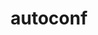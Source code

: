 ---
title: "autoconf"
layout: cache
categories: [package, develop-2023-09-17]
meta: {"versions": ["2.69"], "compilers": ["cce@=15.0.1", "gcc@=10.3.0", "gcc@=11.1.0", "gcc@=11.3.0", "gcc@=12.1.0", "gcc@=7.3.1", "gcc@=7.5.0", "oneapi@=2023.2.0"], "oss": ["amzn2", "rhel8", "sle_hpc15", "ubuntu18.04", "ubuntu20.04", "ubuntu22.04"], "platforms": ["linux"], "targets": ["aarch64", "neoverse_n1", "ppc64le", "x86_64", "x86_64_v3", "x86_64_v4", "zen4"], "stacks": ["aws-isc", "aws-isc-aarch64", "build_systems", "data-vis-sdk", "e4s", "e4s-cray-rhel", "e4s-cray-sles", "e4s-oneapi", "e4s-power", "gpu-tests", "radiuss", "radiuss-aws", "radiuss-aws-aarch64", "root", "tutorial"], "num_specs": 11, "num_specs_by_stack": {"root": 11, "radiuss-aws-aarch64": 2, "aws-isc-aarch64": 2, "radiuss-aws": 1, "aws-isc": 1, "e4s-cray-rhel": 1, "radiuss": 1, "build_systems": 1, "e4s-cray-sles": 1, "e4s-power": 1, "e4s-oneapi": 1, "e4s": 1, "data-vis-sdk": 1, "gpu-tests": 1, "tutorial": 2}}
spec_details: [{"hash": "vnekxz7rnsafj6gjqkaysgdsxa3mj7tq", "compiler": "gcc@=7.3.1", "versions": ["2.69"], "os": "amzn2", "platform": "linux", "target": "aarch64", "variants": ["build_system=autotools", "patches=35c4492,7793209,a49dd5b"], "stacks": ["root", "radiuss-aws-aarch64", "aws-isc-aarch64"], "size": "-", "tarball": "https://binaries.spack.io/develop-2023-09-17/build_cache/linux-amzn2-aarch64/gcc-7.3.1/autoconf-2.69/linux-amzn2-aarch64-gcc-7.3.1-autoconf-2.69-vnekxz7rnsafj6gjqkaysgdsxa3mj7tq.spack"}, {"hash": "iewhvkb6ybihsiaqrrzztr22ja4ixjyl", "compiler": "gcc@=7.3.1", "versions": ["2.69"], "os": "amzn2", "platform": "linux", "target": "neoverse_n1", "variants": ["build_system=autotools", "patches=35c4492,7793209,a49dd5b"], "stacks": ["root", "radiuss-aws-aarch64", "aws-isc-aarch64"], "size": "-", "tarball": "https://binaries.spack.io/develop-2023-09-17/build_cache/linux-amzn2-neoverse_n1/gcc-7.3.1/autoconf-2.69/linux-amzn2-neoverse_n1-gcc-7.3.1-autoconf-2.69-iewhvkb6ybihsiaqrrzztr22ja4ixjyl.spack"}, {"hash": "iepxk7c22gvoylre2nclq2rgj7k3jtfd", "compiler": "gcc@=7.3.1", "versions": ["2.69"], "os": "amzn2", "platform": "linux", "target": "x86_64_v3", "variants": ["build_system=autotools", "patches=35c4492,7793209,a49dd5b"], "stacks": ["radiuss-aws", "aws-isc", "root"], "size": "-", "tarball": "https://binaries.spack.io/develop-2023-09-17/build_cache/linux-amzn2-x86_64_v3/gcc-7.3.1/autoconf-2.69/linux-amzn2-x86_64_v3-gcc-7.3.1-autoconf-2.69-iepxk7c22gvoylre2nclq2rgj7k3jtfd.spack"}, {"hash": "qzg5727fpwpkkjilih35yba66ui4tv5k", "compiler": "cce@=15.0.1", "versions": ["2.69"], "os": "rhel8", "platform": "linux", "target": "zen4", "variants": ["build_system=autotools", "patches=35c4492,7793209,a49dd5b"], "stacks": ["root", "e4s-cray-rhel"], "size": "-", "tarball": "https://binaries.spack.io/develop-2023-09-17/build_cache/linux-rhel8-zen4/cce-15.0.1/autoconf-2.69/linux-rhel8-zen4-cce-15.0.1-autoconf-2.69-qzg5727fpwpkkjilih35yba66ui4tv5k.spack"}, {"hash": "rl3ezydwjzeer73amk3vcqgugf3dfuav", "compiler": "gcc@=7.5.0", "versions": ["2.69"], "os": "ubuntu18.04", "platform": "linux", "target": "x86_64_v3", "variants": ["build_system=autotools", "patches=35c4492,7793209,a49dd5b"], "stacks": ["root", "radiuss", "build_systems"], "size": "-", "tarball": "https://binaries.spack.io/develop-2023-09-17/build_cache/linux-ubuntu18.04-x86_64_v3/gcc-7.5.0/autoconf-2.69/linux-ubuntu18.04-x86_64_v3-gcc-7.5.0-autoconf-2.69-rl3ezydwjzeer73amk3vcqgugf3dfuav.spack"}, {"hash": "lpsk4jxcegv3gehb2twl42z4o6jvqf5n", "compiler": "gcc@=10.3.0", "versions": ["2.69"], "os": "sle_hpc15", "platform": "linux", "target": "x86_64_v4", "variants": ["build_system=autotools", "patches=35c4492,7793209,a49dd5b"], "stacks": ["root", "e4s-cray-sles"], "size": "-", "tarball": "https://binaries.spack.io/develop-2023-09-17/build_cache/linux-sle_hpc15-x86_64_v4/gcc-10.3.0/autoconf-2.69/linux-sle_hpc15-x86_64_v4-gcc-10.3.0-autoconf-2.69-lpsk4jxcegv3gehb2twl42z4o6jvqf5n.spack"}, {"hash": "qpl7vjrd4uc2i7vu4wwtmwdnklcalctm", "compiler": "gcc@=11.1.0", "versions": ["2.69"], "os": "ubuntu20.04", "platform": "linux", "target": "ppc64le", "variants": ["build_system=autotools", "patches=35c4492,7793209,a49dd5b"], "stacks": ["root", "e4s-power"], "size": "-", "tarball": "https://binaries.spack.io/develop-2023-09-17/build_cache/linux-ubuntu20.04-ppc64le/gcc-11.1.0/autoconf-2.69/linux-ubuntu20.04-ppc64le-gcc-11.1.0-autoconf-2.69-qpl7vjrd4uc2i7vu4wwtmwdnklcalctm.spack"}, {"hash": "s7kgvqqmfxr53cjeaznuxcabpl63vwmi", "compiler": "oneapi@=2023.2.0", "versions": ["2.69"], "os": "ubuntu20.04", "platform": "linux", "target": "x86_64", "variants": ["build_system=autotools", "patches=35c4492,7793209,a49dd5b"], "stacks": ["root", "e4s-oneapi"], "size": "-", "tarball": "https://binaries.spack.io/develop-2023-09-17/build_cache/linux-ubuntu20.04-x86_64/oneapi-2023.2.0/autoconf-2.69/linux-ubuntu20.04-x86_64-oneapi-2023.2.0-autoconf-2.69-s7kgvqqmfxr53cjeaznuxcabpl63vwmi.spack"}, {"hash": "ch33z3ihgdfs6jnzkt7zongsxudj2vhi", "compiler": "gcc@=11.1.0", "versions": ["2.69"], "os": "ubuntu20.04", "platform": "linux", "target": "x86_64_v3", "variants": ["build_system=autotools", "patches=35c4492,7793209,a49dd5b"], "stacks": ["root", "e4s", "data-vis-sdk", "gpu-tests"], "size": "-", "tarball": "https://binaries.spack.io/develop-2023-09-17/build_cache/linux-ubuntu20.04-x86_64_v3/gcc-11.1.0/autoconf-2.69/linux-ubuntu20.04-x86_64_v3-gcc-11.1.0-autoconf-2.69-ch33z3ihgdfs6jnzkt7zongsxudj2vhi.spack"}, {"hash": "l2kz6iaolrs57zuxdwade3zrmi5pude2", "compiler": "gcc@=11.3.0", "versions": ["2.69"], "os": "ubuntu22.04", "platform": "linux", "target": "x86_64_v3", "variants": ["build_system=autotools", "patches=35c4492,7793209,a49dd5b"], "stacks": ["root", "tutorial"], "size": "-", "tarball": "https://binaries.spack.io/develop-2023-09-17/build_cache/linux-ubuntu22.04-x86_64_v3/gcc-11.3.0/autoconf-2.69/linux-ubuntu22.04-x86_64_v3-gcc-11.3.0-autoconf-2.69-l2kz6iaolrs57zuxdwade3zrmi5pude2.spack"}, {"hash": "ixwcxbsdp647cdhabsl5zhodure2nhdj", "compiler": "gcc@=12.1.0", "versions": ["2.69"], "os": "ubuntu22.04", "platform": "linux", "target": "x86_64_v3", "variants": ["build_system=autotools", "patches=35c4492,7793209,a49dd5b"], "stacks": ["root", "tutorial"], "size": "-", "tarball": "https://binaries.spack.io/develop-2023-09-17/build_cache/linux-ubuntu22.04-x86_64_v3/gcc-12.1.0/autoconf-2.69/linux-ubuntu22.04-x86_64_v3-gcc-12.1.0-autoconf-2.69-ixwcxbsdp647cdhabsl5zhodure2nhdj.spack"}]
---